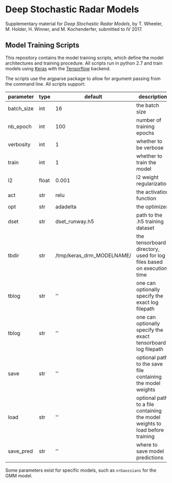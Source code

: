 # Deep Stochastic Radar Models

Supplementary material for _Deep Stochastic Radar Models_, by T. Wheeler, M. Holder, H. Winner, and M. Kochenderfer, submitted to IV 2017.

## Model Training Scripts

This repository contains the model training scripts, which define the model architectures and training procedure.
All scripts run in python 2.7 and train models using [Keras](https://github.com/fchollet/keras) with the [Tensorflow](https://www.tensorflow.org/) backend.

The scripts use the argparse package to allow for argument passing from the command line.
All scripts support:

| parameter  | type  | default | description |
|------------|-------|-------|---------------------------|
| batch_size | int   | 16    | the batch size            |
| nb_epoch   | int   | 100   | number of training epochs |
| verbosity  | int   | 1     | whether to be verbose     |
| train      | int   | 1  | whether to train the model |
| l2         | float | 0.001 | l2 weight regularization  |
| act        | str   | relu  | the activation function   |
| opt        | str   | adadelta  | the optimizer         |
| dset       | str   | dset_runway.h5  | path to the .h5 training dataset |
| tbdir      | str   | /tmp/keras_drm_MODELNAME/ | the tensorboard directory, used for log files based on execution time |
| tblog      | str   | '' | one can optionally specify the exact log filepath |
| tblog      | str   | '' | one can optionally specify the exact tensorboard log filepath |
| save       | str   | ''  | optional path to the save file containing the model weights |
| load       | str   | ''  | optional path to a file containing the model weights to load before training |
| save_pred  | str   | ''  | where to save model predictions |

Some parameters exist for specific models, such as `nrGaussians` for the GMM model.

